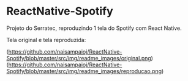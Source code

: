 # ReactNative-Spotify
Projeto do Serratec, reproduzindo 1 tela do Spotify com React Native.

Tela original e tela reproduzida:
 
 (https://github.com/naisampaioj/ReactNative-Spotify/blob/master/src/img/readme_images/original.png)(https://github.com/naisampaioj/ReactNative-Spotify/blob/master/src/img/readme_images/reproducao.png)
